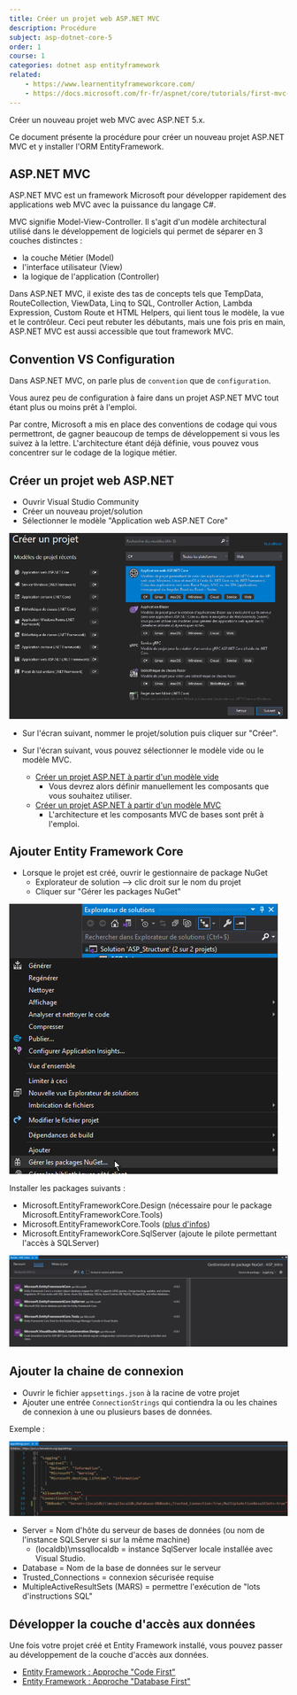 ```yaml
---
title: Créer un projet web ASP.NET MVC
description: Procédure
subject: asp-dotnet-core-5
order: 1
course: 1
categories: dotnet asp entityframework
related: 
    - https://www.learnentityframeworkcore.com/
    - https://docs.microsoft.com/fr-fr/aspnet/core/tutorials/first-mvc-app/start-mvc?view=aspnetcore-5.0&tabs=visual-studio
---
```


Créer un nouveau projet web MVC avec ASP.NET 5.x.

Ce document présente la procédure pour créer un nouveau projet ASP.NET MVC et y installer l'ORM EntityFramework.

## ASP.NET MVC

ASP.NET MVC est un framework Microsoft pour développer rapidement des applications web MVC avec la puissance du langage C#.

MVC signifie Model-View-Controller. Il s'agit d'un modèle architectural utilisé dans le développement de logiciels qui permet de séparer en 3 couches distinctes : 
- la couche Métier (Model)
- l'interface utilisateur (View)
- la logique de l'application (Controller)


Dans ASP.NET MVC, il existe des tas de concepts tels que TempData, RouteCollection, ViewData, Linq to SQL, Controller Action, Lambda Expression, Custom Route et HTML Helpers, qui lient tous le modèle, la vue et le contrôleur. Ceci peut rebuter les débutants, mais une fois pris en main, ASP.NET MVC est aussi accessible que tout framework MVC.

## Convention VS Configuration

Dans ASP.NET MVC, on parle plus de `convention` que de `configuration`. 

Vous aurez peu de configuration à faire dans un projet ASP.NET MVC tout étant plus ou moins prêt à l'emploi.

Par contre, Microsoft a mis en place des conventions de codage qui vous permettront, de gagner beaucoup de temps de développement si vous les suivez à la lettre. L'architecture étant déjà définie, vous pouvez vous concentrer sur le codage de la logique métier.


## Créer un projet web ASP.NET

- Ouvrir Visual Studio Community
- Créer un nouveau projet/solution
- Sélectionner le modèle "Application web ASP.NET Core"

![Nouveau projet ASP](img/creer-projet-asp.png)

- Sur l'écran suivant, nommer le projet/solution puis cliquer sur "Créer".

- Sur l'écran suivant, vous pouvez sélectionner le modèle vide ou le modèle MVC.
    - [Créer un projet ASP.NET à partir d'un modèle vide](asp-creer-projet-vide.html)
        - Vous devrez alors définir manuellement les composants que vous souhaitez utiliser.
    - [Créer un projet ASP.NET à partir d'un modèle MVC](asp-creer-projet-mvc.html)
        - L'architecture et les composants MVC de bases sont prêt à l'emploi.


## Ajouter Entity Framework Core

- Lorsque le projet est créé, ouvrir le gestionnaire de package NuGet
    - Explorateur de solution --> clic droit sur le nom du projet
    - Cliquer sur "Gérer les packages NuGet"

![Ouvrir Nuget](img/nuget-ouvrir.png)

Installer les packages suivants : 
- Microsoft.EntityFrameworkCore.Design (nécessaire pour le package Microsoft.EntityFrameworkCore.Tools)
- Microsoft.EntityFrameworkCore.Tools ([plus d'infos](https://www.nuget.org/packages/Microsoft.EntityFrameworkCore.Tools))
- Microsoft.EntityFrameworkCore.SqlServer (ajoute le pilote permettant l'accès à SQLServer)

![Nuget Entity Framework](img/nuget-efcore.png)



## Ajouter la chaine de connexion

- Ouvrir le fichier `appsettings.json` à la racine de votre projet 
- Ajouter une entrée `ConnectionStrings` qui contiendra la ou les chaines de connexion à une ou plusieurs bases de données.

Exemple : 

![appsettings](img/asp-appsettings.png)

- Server = Nom d'hôte du serveur de bases de données (ou nom de l'instance SQLServer si sur la même machine)
    - (localdb)\mssqllocaldb = instance SqlServer locale installée avec Visual Studio.
- Database = Nom de la base de données sur le serveur
- Trusted_Connections = connexion sécurisée requise
- MultipleActiveResultSets (MARS) = permettre l'exécution de "lots d'instructions SQL"


## Développer la couche d'accès aux données

Une fois votre projet créé et Entity Framework installé, vous pouvez passer au développement de la couche d'accès aux données.

- [Entity Framework : Approche "Code First"](https://www.entityframeworktutorial.net/efcore/entity-framework-core-console-application.aspx)
- [Entity Framework : Approche "Database First"](asp-database-first.html)